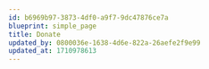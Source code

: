 ```yaml
---
id: b6969b97-3873-4df0-a9f7-9dc47876ce7a
blueprint: simple_page
title: Donate
updated_by: 0800036e-1638-4d6e-822a-26aefe2f9e99
updated_at: 1710978613
---
```

